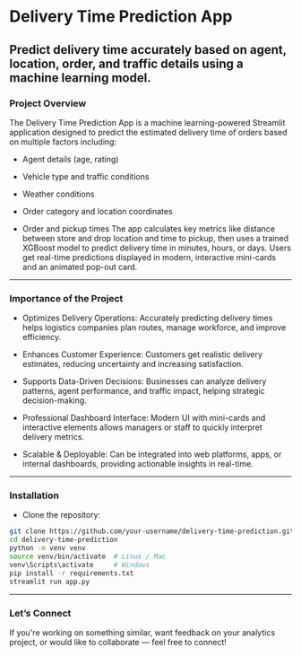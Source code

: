 # Delivery Time Prediction App

Predict delivery time accurately based on agent, location, order, and traffic details using a machine learning model.
---

### Project Overview

The Delivery Time Prediction App is a machine learning-powered Streamlit application designed to predict the estimated delivery time of orders based on multiple factors including:

* Agent details (age, rating)

* Vehicle type and traffic conditions

* Weather conditions

* Order category and location coordinates

* Order and pickup times
The app calculates key metrics like distance between store and drop location and time to pickup, then uses a trained XGBoost model to predict delivery time in minutes, hours, or days. Users get real-time predictions displayed in modern, interactive mini-cards and an animated pop-out card.
---
### Importance of the Project

* Optimizes Delivery Operations:
Accurately predicting delivery times helps logistics companies plan routes, manage workforce, and improve efficiency.

* Enhances Customer Experience:
Customers get realistic delivery estimates, reducing uncertainty and increasing satisfaction.

* Supports Data-Driven Decisions:
Businesses can analyze delivery patterns, agent performance, and traffic impact, helping strategic decision-making.

* Professional Dashboard Interface:
Modern UI with mini-cards and interactive elements allows managers or staff to quickly interpret delivery metrics.

* Scalable & Deployable:
Can be integrated into web platforms, apps, or internal dashboards, providing actionable insights in real-time.
---

### Installation

* Clone the repository:

```bash
git clone https://github.com/your-username/delivery-time-prediction.git
cd delivery-time-prediction
python -m venv venv
source venv/bin/activate  # Linux / Mac
venv\Scripts\activate     # Windows
pip install -r requirements.txt
streamlit run app.py
```
---

### Let’s Connect

If you're working on something similar, want feedback on your analytics project, or would like to collaborate — feel free to connect!
